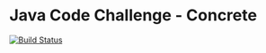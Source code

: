 # Java Code Challenge - Concrete
[![Build Status](https://travis-ci.org/vitorsalgado/cs-desafio-java.svg?branch=master)](https://travis-ci.org/vitorsalgado/cs-desafio-java) 


